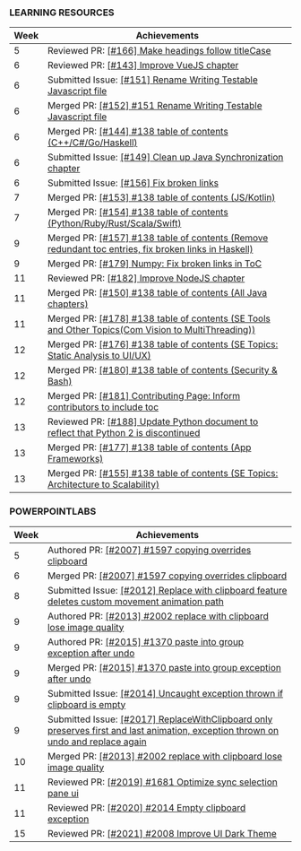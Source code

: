 ### LEARNING RESOURCES

Week | Achievements
---- | ------------
5 | Reviewed PR: [[#166] Make headings follow titleCase](https://github.com/se-edu/learningresources/pull/166)
6 | Reviewed PR: [[#143] Improve VueJS chapter](https://github.com/se-edu/learningresources/pull/143)
6 | Submitted Issue: [[#151] Rename Writing Testable Javascript file](https://github.com/se-edu/learningresources/issues/151)
6 | Merged PR: [[#152] #151 Rename Writing Testable Javascript file](https://github.com/se-edu/learningresources/pull/152)
6 | Merged PR: [[#144] #138 table of contents (C++/C#/Go/Haskell)](https://github.com/se-edu/learningresources/pull/144)
6 | Submitted Issue: [[#149] Clean up Java Synchronization chapter](https://github.com/se-edu/learningresources/issues/149)
6 | Submitted Issue: [[#156] Fix broken links](https://github.com/se-edu/learningresources/issues/156)
7 | Merged PR: [[#153] #138 table of contents (JS/Kotlin)](https://github.com/se-edu/learningresources/pull/153)
7 | Merged PR: [[#154] #138 table of contents (Python/Ruby/Rust/Scala/Swift)](https://github.com/se-edu/learningresources/pull/154)
9 | Merged PR: [[#157] #138 table of contents (Remove redundant toc entries, fix broken links in Haskell)](https://github.com/se-edu/learningresources/pull/157)
9 | Merged PR: [[#179] Numpy: Fix broken links in ToC](https://github.com/se-edu/learningresources/pull/179)
11 | Reviewed PR: [[#182] Improve NodeJS chapter](https://github.com/se-edu/learningresources/pull/182)
11 | Merged PR: [[#150] #138 table of contents (All Java chapters)](https://github.com/se-edu/learningresources/pull/150)
11 | Merged PR: [[#178] #138 table of contents (SE Tools and Other Topics(Com Vision to MultiThreading))](https://github.com/se-edu/learningresources/pull/178)
12 | Merged PR: [[#176] #138 table of contents (SE Topics: Static Analysis to UI/UX)](https://github.com/se-edu/learningresources/pull/176)
12 | Merged PR: [[#180] #138 table of contents (Security & Bash)](https://github.com/se-edu/learningresources/pull/180)
12 | Merged PR: [[#181] Contributing Page: Inform contributors to include toc](https://github.com/se-edu/learningresources/pull/181)
13 | Reviewed PR: [[#188] Update Python document to reflect that Python 2 is discontinued](https://github.com/se-edu/learningresources/pull/188)
13 | Merged PR: [[#177] #138 table of contents (App Frameworks)](https://github.com/se-edu/learningresources/pull/177)
13 | Merged PR: [[#155] #138 table of contents (SE Topics: Architecture to Scalability)](https://github.com/se-edu/learningresources/pull/155)

### POWERPOINTLABS

Week | Achievements
---- | ------------
5 | Authored PR: [[#2007] #1597 copying overrides clipboard](https://github.com/PowerPointLabs/PowerPointLabs/pull/2007)
6 | Merged PR: [[#2007] #1597 copying overrides clipboard](https://github.com/PowerPointLabs/PowerPointLabs/pull/2007)
8 | Submitted Issue: [[#2012] Replace with clipboard feature deletes custom movement animation path](https://github.com/PowerPointLabs/PowerPointLabs/issues/2012)
9 | Authored PR: [[#2013] #2002 replace with clipboard lose image quality](https://github.com/PowerPointLabs/PowerPointLabs/pull/2013)
9 | Authored PR: [[#2015] #1370 paste into group exception after undo](https://github.com/PowerPointLabs/PowerPointLabs/pull/2015)
9 | Merged PR: [[#2015] #1370 paste into group exception after undo](https://github.com/PowerPointLabs/PowerPointLabs/pull/2015)
9 | Submitted Issue: [[#2014] Uncaught exception thrown if clipboard is empty](https://github.com/PowerPointLabs/PowerPointLabs/issues/2014)
9 | Submitted Issue: [[#2017] ReplaceWithClipboard only preserves first and last animation, exception thrown on undo and replace again](https://github.com/PowerPointLabs/PowerPointLabs/issues/2017)
10 | Merged PR: [[#2013] #2002 replace with clipboard lose image quality](https://github.com/PowerPointLabs/PowerPointLabs/pull/2013)
11 | Reviewed PR: [[#2019] #1681 Optimize sync selection pane ui](https://github.com/PowerPointLabs/PowerPointLabs/pull/2019)
11 | Reviewed PR: [[#2020] #2014 Empty clipboard exception](https://github.com/PowerPointLabs/PowerPointLabs/pull/2020)
15 | Reviewed PR: [[#2021] #2008 Improve UI Dark Theme](https://github.com/PowerPointLabs/PowerPointLabs/pull/2021)
